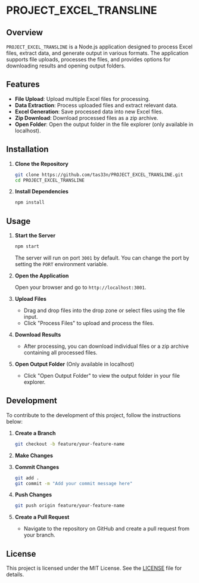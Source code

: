 # PROJECT_EXCEL_TRANSLINE

## Overview

`PROJECT_EXCEL_TRANSLINE` is a Node.js application designed to process Excel files, extract data, and generate output in various formats. The application supports file uploads, processes the files, and provides options for downloading results and opening output folders.

## Features

- **File Upload**: Upload multiple Excel files for processing.
- **Data Extraction**: Process uploaded files and extract relevant data.
- **Excel Generation**: Save processed data into new Excel files.
- **Zip Download**: Download processed files as a zip archive.
- **Open Folder**: Open the output folder in the file explorer (only available in localhost).

## Installation

1. **Clone the Repository**

   ```bash
   git clone https://github.com/tas33n/PROJECT_EXCEL_TRANSLINE.git
   cd PROJECT_EXCEL_TRANSLINE
   ```

2. **Install Dependencies**

   ```bash
   npm install
   ```

## Usage

1. **Start the Server**

   ```bash
   npm start
   ```

   The server will run on port `3001` by default. You can change the port by setting the `PORT` environment variable.

2. **Open the Application**

   Open your browser and go to `http://localhost:3001`.

3. **Upload Files**

   - Drag and drop files into the drop zone or select files using the file input.
   - Click "Process Files" to upload and process the files.

4. **Download Results**

   - After processing, you can download individual files or a zip archive containing all processed files.

5. **Open Output Folder** (Only available in localhost)

   - Click "Open Output Folder" to view the output folder in your file explorer.

## Development

To contribute to the development of this project, follow the instructions below:

1. **Create a Branch**

   ```bash
   git checkout -b feature/your-feature-name
   ```

2. **Make Changes**

3. **Commit Changes**

   ```bash
   git add .
   git commit -m "Add your commit message here"
   ```

4. **Push Changes**

   ```bash
   git push origin feature/your-feature-name
   ```

5. **Create a Pull Request**

   - Navigate to the repository on GitHub and create a pull request from your branch.

## License

This project is licensed under the MIT License. See the [LICENSE](LICENSE) file for details.